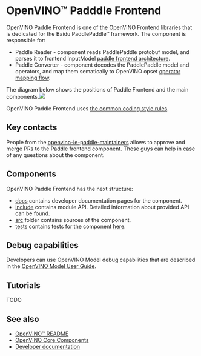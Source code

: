 # OpenVINO™ Padddle Frontend

OpenVINO Paddle Frontend is one of the OpenVINO Frontend libraries that is dedicated for the Baidu PaddlePaddle™ framework.
The component is responsible for:
 * Paddle Reader - component reads PaddlePaddle protobuf model, and parses it to frontend InputModel [paddle frontend architecture](./docs/paddle_frontend_architecture.md).
 * Paddle Converter - component decodes the PaddlePaddle model and operators, and map them sematically to OpenVINO opset [operator mapping flow](./docs/operation_mapping_flow.md).

The diagram below shows the positions of Paddle Frontend and the main components.![](./docs/img/PaddleFrontendPositioning.PNG)

OpenVINO Paddle Frontend uses [the common coding style rules](../../docs/dev/coding_style.md).

## Key contacts

People from the [openvino-ie-paddle-maintainers](https://github.com/orgs/openvinotoolkit/teams/openvino-ie-paddle-maintainers) allows to approve and merge PRs to the Paddle frontend component. These guys can help in case of any questions about the component.

## Components

OpenVINO Paddle Frontend has the next structure:
 * [docs](./docs) contains developer documentation pages for the component.
 * [include](./include) contains module API. Detailed information about provided API can be found.
 * [src](./src) folder contains sources of the component.
 * [tests](./tests) contains tests for the component [here](docs/tests.md).

## Debug capabilities

Developers can use OpenVINO Model debug capabilities that are described in the [OpenVINO Model User Guide](https://docs.openvino.ai/nightly/openvino_docs_OV_UG_Model_Representation.html#model-debug-capabilities).

## Tutorials
  TODO

## See also
 * [OpenVINO™ README](../../README.md)
 * [OpenVINO Core Components](../README.md)
 * [Developer documentation](../../docs/dev/index.md)
